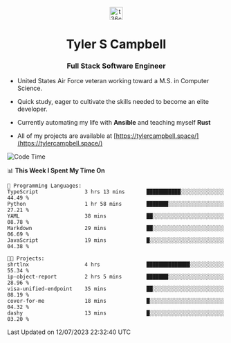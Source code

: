 <p align="center">
<a href="https://www.linkedin.com/in/t36campbell" target="blank"><img align="center" src="https://ik.imagekit.io/t36campbell/Portfolio/linkedin.png.original_m8bbGgPh6.png" alt="t36campbell" height="30" width="30" /></a>
</p>
<h1 align="center">Tyler S Campbell</h1>
<h3 align="center">Full Stack Software Engineer</h3>

* United States Air Force veteran working toward a M.S. in Computer Science.

* Quick study, eager to cultivate the skills needed to become an elite developer.

* Currently automating my life with **Ansible** and teaching myself **Rust**

* All of my projects are available at [https://tylercampbell.space/](https://tylercampbell.space/)

<!--START_SECTION:waka-->
![Code Time](http://img.shields.io/badge/Code%20Time-2%2C613%20hrs%2043%20mins-blue)

📊 **This Week I Spent My Time On** 

```text
💬 Programming Languages: 
TypeScript               3 hrs 13 mins       ███████████░░░░░░░░░░░░░░   44.49 % 
Python                   1 hr 58 mins        ███████░░░░░░░░░░░░░░░░░░   27.21 % 
YAML                     38 mins             ██░░░░░░░░░░░░░░░░░░░░░░░   08.78 % 
Markdown                 29 mins             ██░░░░░░░░░░░░░░░░░░░░░░░   06.69 % 
JavaScript               19 mins             █░░░░░░░░░░░░░░░░░░░░░░░░   04.38 % 

🐱‍💻 Projects: 
shrtlnx                  4 hrs               ██████████████░░░░░░░░░░░   55.34 % 
ip-object-report         2 hrs 5 mins        ███████░░░░░░░░░░░░░░░░░░   28.96 % 
visa-unified-endpoint    35 mins             ██░░░░░░░░░░░░░░░░░░░░░░░   08.19 % 
cover-for-me             18 mins             █░░░░░░░░░░░░░░░░░░░░░░░░   04.32 % 
dashy                    13 mins             █░░░░░░░░░░░░░░░░░░░░░░░░   03.20 % 
```


 Last Updated on 12/07/2023 22:32:40 UTC
<!--END_SECTION:waka-->
